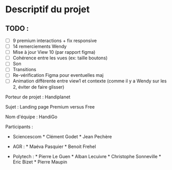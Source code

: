 # Descriptif du projet

## TODO :
- [ ] 9 premium interactions + fix responsive
- [ ] 14 remerciements Wendy
- [ ] Mise à jour View 10 (par rapport figma)
- [ ] Cohérence entre les vues (ex: taille boutons)
- [ ] Son
- [ ] Transitions
- [ ] Re-vérification Figma pour eventuelles maj
- [ ] Animation différente entre view1 et contexte (comme il y a Wendy sur les 2, éviter de faire glisser)

Porteur de projet : Handiplanet

Sujet : Landing page Premium versus Free

Nom d'équipe : HandiGo

Participants : 
 
- Sciencescom   * Clément Godet
                * Jean Pechère

- AGR :         * Maéva Pasquier
                * Benoit Frehel

- Polytech :    * Pierre Le Guen
                * Alban Lecuivre
                * Christophe Sonneville
                * Eric Bizet
                * Pierre Maupin

